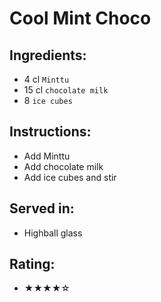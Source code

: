 # Cool Mint Choco

## Ingredients:
- 4 cl `Minttu`
- 15 cl `chocolate milk`
- 8 `ice cubes`

## Instructions:
- Add Minttu
- Add chocolate milk
- Add ice cubes and stir

## Served in:
- Highball glass

## Rating:
- ★★★★☆